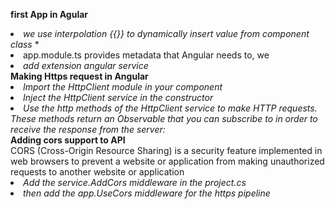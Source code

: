 **first App in Agular**
*<li>we use interpolation {{}} to dynamically insert value from component class*
*<li>app.module.ts provides metadata that Angular needs to, we
*<li>add extension angular service*<br> 
 **Making Https request in Angular** 
*<li> Import the HttpClient module in your component*
*<li>Inject the HttpClient service in the constructor*
*<li>Use the http methods of the HttpClient service to make HTTP requests. These methods return an Observable that you can subscribe to in order to receive the response from the server:*<br>
**Adding cors support to API**<br>
CORS (Cross-Origin Resource Sharing) is a security feature implemented in web browsers to prevent a website or application from making unauthorized requests to another website or application
*<li> Add the service.AddCors middleware in the project.cs*
*<li> then add the app.UseCors middleware for the https pipeline*